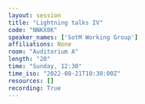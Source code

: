 ```yaml
---
layout: session
title: "Lightning talks IV"
code: "NNKX8K"
speaker_names: ['SotM Working Group']
affiliations: None
room: "Auditorium A"
length: "20"
time: "Sunday, 12:30"
time_iso: "2022-08-21T10:30:00Z"
resources: []
recording: True
---
```




